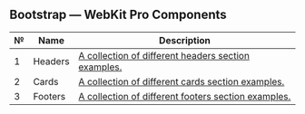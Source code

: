 ## Bootstrap — WebKit Pro Components

| №  | Name | Description |
|----|---------|-------------|
| 1  | Headers | [A collection of different headers section examples.](https://github.com/ovcharovcoder/webkit-pro/tree/main/bootstrap/components/headers) |
| 2  | Cards | [A collection of different cards section examples.](https://github.com/ovcharovcoder/webkit-pro/tree/main/bootstrap/components/cards) |
| 3  | Footers | [A collection of different footers section examples.](https://github.com/ovcharovcoder/webkit-pro/tree/main/bootstrap/components/footers) |
